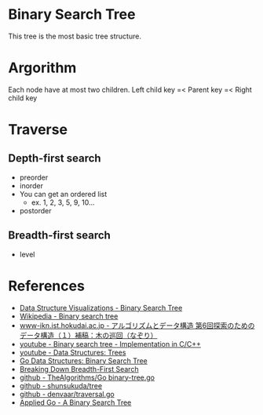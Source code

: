 # Binary Search Tree
This tree is the most basic tree structure.

# Argorithm
Each node have at most two children.
Left child key =< Parent key =< Right child key

# Traverse
## Depth-first search
- preorder
- inorder
 - You can get an ordered list
   - ex. 1, 2, 3, 5, 9, 10...
- postorder

## Breadth-first search
- level

# References
- [Data Structure Visualizations - Binary Search Tree](https://www.cs.usfca.edu/~galles/visualization/BST.html)
- [Wikipedia - Binary search tree](https://en.wikipedia.org/wiki/Binary_search_tree)
- [www-ikn.ist.hokudai.ac.jp - アルゴリズムとデータ構造 第6回探索のためのデータ構造（１）補稿：木の巡回（なぞり）](http://www-ikn.ist.hokudai.ac.jp/~arim/pub/algo/algo6.pdf)
- [youtube - Binary search tree - Implementation in C/C++](https://www.youtube.com/watch?v=COZK7NATh4k)
- [youtube - Data Structures: Trees](https://www.youtube.com/watch?v=oSWTXtMglKE)
- [Go Data Structures: Binary Search Tree](https://flaviocopes.com/golang-data-structure-binary-search-tree/)
- [Breaking Down Breadth-First Search](https://medium.com/basecs/breaking-down-breadth-first-search-cebe696709d9)
- [github - TheAlgorithms/Go binary-tree.go](https://github.com/TheAlgorithms/Go/blob/master/data-structures/binary-tree/binary-tree.go)
- [github - shunsukuda/tree](https://github.com/shunsukuda/tree/blob/master/binarytree.go)
- [github - denvaar/traversal.go](https://gist.github.com/denvaar/366fc9e5692ac599e087b9087b281dde)
- [Applied Go - A Binary Search Tree](https://appliedgo.net/bintree/)
